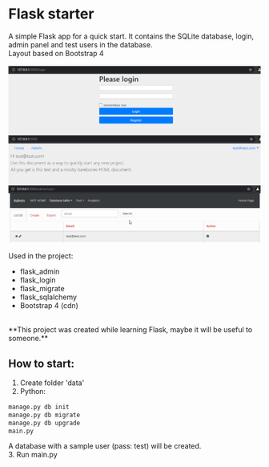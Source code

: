 # Flask starter
A simple Flask app for a quick start. It contains the SQLite database, login, admin panel and test users in the database. <br/>
Layout based on Bootstrap 4<br/>
<br/>
<img src="https://github.com/GakoMK/Flask-start-app/blob/master/static/login.png">
<br/>
<img src="https://github.com/GakoMK/Flask-start-app/blob/master/static/front.png">
<br/>
<img src="https://github.com/GakoMK/Flask-start-app/blob/master/static/admin.png">
<br/>

Used in the project:<br/>
- flask_admin
- flask_login
- flask_migrate
- flask_sqlalchemy
- Bootstrap 4 (cdn)
<br/>
**This project was created while learning Flask, maybe it will be useful to someone.**

<br/>

## How to start:
1. Create folder 'data'
2. Python:
```
manage.py db init
manage.py db migrate
manage.py db upgrade
main.py
```
A database with a sample user (pass: test) will be created.
<br/>
3. Run main.py
